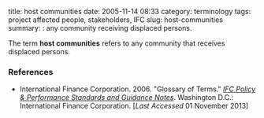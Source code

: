 title: host communities
date: 2005-11-14 08:33
category: terminology
tags: project affected people, stakeholders, IFC
slug: host-communities
summary: : any community receiving displaced persons.

The term **host communities** refers to any community that receives displaced persons.

### References

* International Finance Corporation. 2006. "Glossary of Terms." *[IFC Policy & Performance Standards and Guidance Notes](http://www.ifc.org/wps/wcm/connect/9a9464804885598c8364d36a6515bb18/Glossary%2Bof%2BTerms.pdf?MOD=AJPERES&attachment=true&id=1322803900995)*. Washington D.C.: International Finance Corporation. [*Last Accessed* 01 November 2013]
